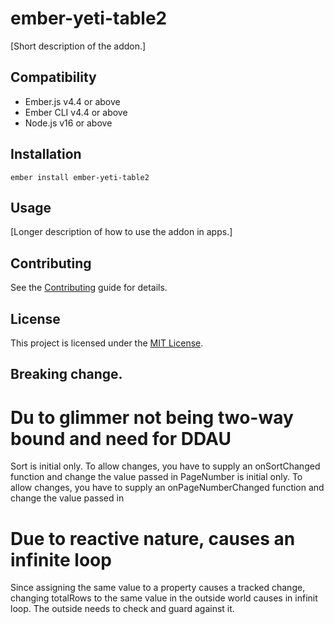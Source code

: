 # ember-yeti-table2

[Short description of the addon.]


## Compatibility

* Ember.js v4.4 or above
* Ember CLI v4.4 or above
* Node.js v16 or above


## Installation

```
ember install ember-yeti-table2
```


## Usage

[Longer description of how to use the addon in apps.]


## Contributing

See the [Contributing](CONTRIBUTING.md) guide for details.


## License

This project is licensed under the [MIT License](LICENSE.md).



## Breaking change.

# Du to glimmer not being two-way bound and need for DDAU
Sort is initial only. To allow changes, you have to supply an onSortChanged function and change the value passed in
PageNumber is initial only. To allow changes, you have to supply an onPageNumberChanged function and change the value passed in 

# Due to reactive nature, causes an infinite loop
Since assigning the same value to a property 
causes a tracked change, changing totalRows to the same
value in the outside world causes in infinit loop.
The outside needs to check and guard against it. 
